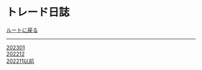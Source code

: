 # トレード日誌
[ルートに戻る](../readme.md)  

---
[202301](./202301/main.md)  
[202212](./202212/main.md)  
[202211以前](./202211以前/index.md)  

